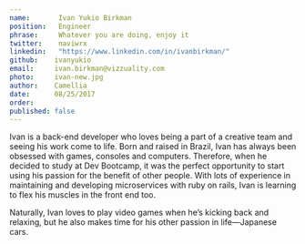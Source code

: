 ```yaml
---
name:       Ivan Yukio Birkman
position:   Engineer
phrase:     Whatever you are doing, enjoy it
twitter:    naviwrx
linkedin:   "https://www.linkedin.com/in/ivanbirkman/"
github:	   ivanyukio
email:     ivan.birkman@vizzuality.com
photo:     ivan-new.jpg 
author:    Camellia 
date:      08/25/2017 
order:      
published: false
---
```

Ivan is a back-end developer who loves being a part of a creative team and seeing his work come to life. Born and raised in Brazil, Ivan has always been obsessed with games, consoles and computers. Therefore, when he decided to study at Dev Bootcamp, it was the perfect opportunity to start using his passion for the benefit of other people. With lots of experience in maintaining and developing microservices with ruby on rails, Ivan is learning to flex his muscles in the front end too. 

Naturally, Ivan loves to play video games when he’s kicking back and relaxing, but he also makes time for his other passion in life—Japanese cars. 
